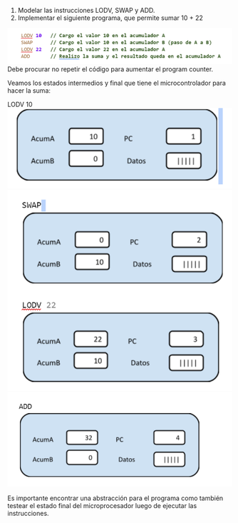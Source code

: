 1. Modelar las instrucciones LODV, SWAP y ADD.
2. Implementar el siguiente programa, que permite sumar 10 + 22
<img src="https://raw.githubusercontent.com/pdep-utn/mumuki-guia-haskell-primer-tp-funcional-2022/master/assets/Captura1_1650467301210.PNG" alt="Captura1_1650467301210.PNG" width="auto" height="auto">
Debe procurar no repetir el código para aumentar el program counter.

Veamos los estados intermedios y final que tiene el microcontrolador para hacer la suma:

LODV 10
<img src="https://raw.githubusercontent.com/pdep-utn/mumuki-guia-haskell-primer-tp-funcional-2022/master/assets/Captura2_1650467558447.PNG" alt="Captura2_1650467558447.PNG" width="auto" height="auto">
<img src="https://raw.githubusercontent.com/pdep-utn/mumuki-guia-haskell-primer-tp-funcional-2022/master/assets/Captura3_1650467658716.PNG" alt="Captura3_1650467658716.PNG" width="auto" height="auto">
<img src="https://raw.githubusercontent.com/pdep-utn/mumuki-guia-haskell-primer-tp-funcional-2022/master/assets/Captura4_1650467720808.PNG" alt="Captura4_1650467720808.PNG" width="auto" height="auto">

Es importante encontrar una abstracción para el programa como también testear el estado final del microprocesador luego de ejecutar las instrucciones.
